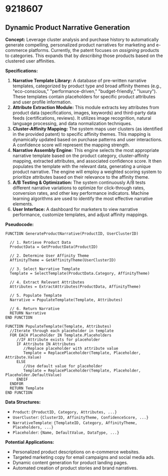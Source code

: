 # 9218607

## Dynamic Product Narrative Generation

**Concept:** Leverage cluster analysis and purchase history to automatically generate compelling, personalized product narratives for marketing and e-commerce platforms.  Currently, the patent focuses on *assigning* products to categories. This expands that by *describing* those products based on the clustered user affinities.

**Specifications:**

1.  **Narrative Template Library:** A database of pre-written narrative templates, categorized by product type and broad affinity themes (e.g., "eco-conscious," "performance-driven," "budget-friendly," "luxury"). These templates contain placeholders for specific product attributes and user profile information.
2.  **Attribute Extraction Module:**  This module extracts key attributes from product data (specifications, images, keywords) and third-party data feeds (certifications, reviews). It utilizes image recognition, natural language processing, and data normalization techniques.
3.  **Cluster-Affinity Mapping:** The system maps user clusters (as identified in the provided patent) to specific affinity themes. This mapping is dynamically updated based on purchase patterns and user interactions.  A confidence score will represent the mapping strength.
4.  **Narrative Assembly Engine:**  This engine selects the most appropriate narrative template based on the product category, cluster-affinity mapping, extracted attributes, and associated confidence score. It then populates the template with the relevant data, generating a unique product narrative.  The engine will employ a weighted scoring system to prioritize attributes based on their relevance to the affinity theme.
5.  **A/B Testing & Optimization:**  The system continuously A/B tests different narrative variations to optimize for click-through rates, conversion rates, and other key performance indicators.  Machine learning algorithms are used to identify the most effective narrative elements.
6.  **User Interface:**  A dashboard for marketers to view narrative performance, customize templates, and adjust affinity mappings.

**Pseudocode:**

```
FUNCTION GenerateProductNarrative(ProductID, UserClusterID)

  // 1. Retrieve Product Data
  ProductData = GetProductData(ProductID)

  // 2. Determine User Affinity Theme
  AffinityTheme = GetAffinityTheme(UserClusterID)

  // 3. Select Narrative Template
  Template = SelectTemplate(ProductData.Category, AffinityTheme)

  // 4. Extract Relevant Attributes
  Attributes = ExtractAttributes(ProductData, AffinityTheme)

  // 5. Populate Template
  Narrative = PopulateTemplate(Template, Attributes)

  // 6. Return Narrative
  RETURN Narrative
END FUNCTION

FUNCTION PopulateTemplate(Template, Attributes)
  //Iterate through each placeholder in template
  FOR EACH Placeholder IN Template.Placeholders
     //IF Attribute exists for placeholder
     IF Attribute IN Attributes
        //Replace placeholder with attribute value
        Template = ReplacePlaceholder(Template, Placeholder, Attribute.Value)
     ELSE
        //Use default value for placeholder
        Template = ReplacePlaceholder(Template, Placeholder, Placeholder.DefaultValue)
     ENDIF
  ENDFOR
  RETURN Template
END FUNCTION
```

**Data Structures:**

*   `Product`: `{ProductID, Category, Attributes, ...}`
*   `UserCluster`: `{ClusterID, AffinityTheme, ConfidenceScore, ...}`
*   `NarrativeTemplate`: `{TemplateID, Category, AffinityTheme, Placeholders, ...}`
*   `Placeholder`: `{Name, DefaultValue, DataType, ...}`

**Potential Applications:**

*   Personalized product descriptions on e-commerce websites.
*   Targeted marketing copy for email campaigns and social media ads.
*   Dynamic content generation for product landing pages.
*   Automated creation of product stories and brand narratives.